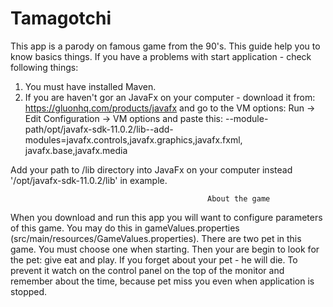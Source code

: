 # Tamagotchi
This app is a parody on famous game from the 90's. This guide help you to know basics things.
If you have a problems with start application - check following things:

1. You must have installed Maven.
2. If you are haven't gor an JavaFx on your computer - download it from: https://gluonhq.com/products/javafx 
and go to the VM options: Run -> Edit Configuration -> VM options
and paste this: --module-path/opt/javafx-sdk-11.0.2/lib--add-modules=javafx.controls,javafx.graphics,javafx.fxml,
javafx.base,javafx.media

Add your path to /lib directory into JavaFx on your computer instead '/opt/javafx-sdk-11.0.2/lib' in example.

                                                About the game
When you download and run this app you will want to configure parameters of this game. You may do this in 
gameValues.properties (src/main/resources/GameValues.properties). There are two pet in this game. You must choose one when
starting. Then your are begin to look for the pet: give eat and play. If you forget about your pet - he will die. 
To prevent it watch on the control panel on the top of the monitor and remember about the time, because pet miss you 
even when application is stopped.
